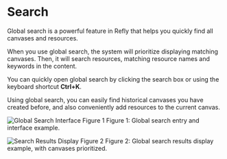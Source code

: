 # Search

Global search is a powerful feature in Refly that helps you quickly find all canvases and resources.

When you use global search, the system will prioritize displaying matching canvases. Then, it will search resources, matching resource names and keywords in the content.

You can quickly open global search by clicking the search box or using the keyboard shortcut **Ctrl+K**.

Using global search, you can easily find historical canvases you have created before, and also conveniently add resources to the current canvas.

![Global Search Interface Figure 1](/images/2025-04-27-00-15-33.png)
Figure 1: Global search entry and interface example.

![Search Results Display Figure 2](/images/2025-04-27-00-15-46.png)
Figure 2: Global search results display example, with canvases prioritized.
